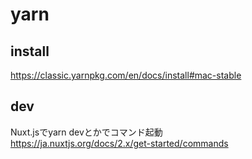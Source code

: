 # yarn
## install
https://classic.yarnpkg.com/en/docs/install#mac-stable

## dev
Nuxt.jsでyarn devとかでコマンド起動  
https://ja.nuxtjs.org/docs/2.x/get-started/commands